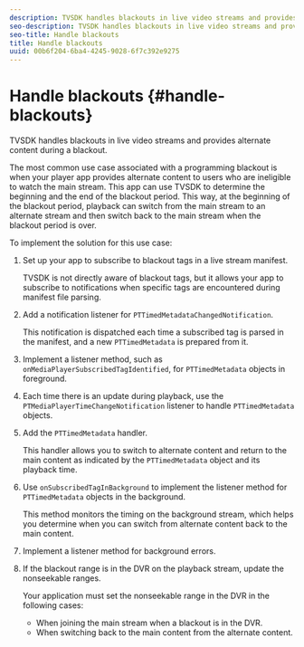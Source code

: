 ```yaml
---
description: TVSDK handles blackouts in live video streams and provides alternate content during a blackout.
seo-description: TVSDK handles blackouts in live video streams and provides alternate content during a blackout.
seo-title: Handle blackouts
title: Handle blackouts
uuid: 00b6f204-6ba4-4245-9028-6f7c392e9275
---
```


# Handle blackouts {#handle-blackouts}

TVSDK handles blackouts in live video streams and provides alternate content during a blackout.

The most common use case associated with a programming blackout is when your player app provides alternate content to users who are ineligible to watch the main stream. This app can use TVSDK to determine the beginning and the end of the blackout period. This way, at the beginning of the blackout period, playback can switch from the main stream to an alternate stream and then switch back to the main stream when the blackout period is over.

To implement the solution for this use case:

1. Set up your app to subscribe to blackout tags in a live stream manifest.

   TVSDK is not directly aware of blackout tags, but it allows your app to subscribe to notifications when specific tags are encountered during manifest file parsing. 
1. Add a notification listener for `PTTimedMetadataChangedNotification`.

   This notification is dispatched each time a subscribed tag is parsed in the manifest, and a new `PTTimedMetadata` is prepared from it. 

1. Implement a listener method, such as `onMediaPlayerSubscribedTagIdentified`, for `PTTimedMetadata` objects in foreground. 

1. Each time there is an update during playback, use the `PTMediaPlayerTimeChangeNotification` listener to handle `PTTimedMetadata` objects. 

1. Add the `PTTimedMetadata` handler.

   This handler allows you to switch to alternate content and return to the main content as indicated by the `PTTimedMetadata` object and its playback time. 

1. Use `onSubscribedTagInBackground` to implement the listener method for `PTTimedMetadata` objects in the background.

   This method monitors the timing on the background stream, which helps you determine when you can switch from alternate content back to the main content. 

1. Implement a listener method for background errors. 
1. If the blackout range is in the DVR on the playback stream, update the nonseekable ranges.

   Your application must set the nonseekable range in the DVR in the following cases:

    * When joining the main stream when a blackout is in the DVR. 
    * When switching back to the main content from the alternate content.